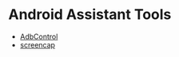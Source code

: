 # Android Assistant Tools
+ [AdbControl](https://github.com/liuxk99/AdbControl/blob/master/res/AdbControl.md)
+ [screencap](https://github.com/liuxk99/AdbControl/blob/master/res/screencap.md)
